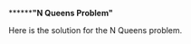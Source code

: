 ****************************************"N Queens Problem"**********************************

Here is the solution for the N Queens problem.
